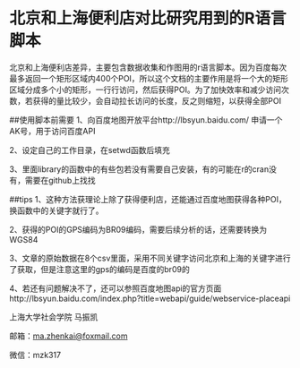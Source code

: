 # 北京和上海便利店对比研究用到的R语言脚本
北京和上海便利店差异，主要包含数据收集和作图用的r语言脚本。因为百度每次最多返回一个矩形区域内400个POI，所以这个文档的主要作用是将一个大的矩形区域分成多个小的矩形，一行行访问，然后获得POI。为了加快效率和减少访问次数，若获得的量比较少，会自动拉长访问的长度，反之则缩短，以获得全部POI
 
##使用脚本前需要
1、向百度地图开放平台http://lbsyun.baidu.com/ 申请一个AK号，用于访问百度API  

2、设定自己的工作目录，在setwd函数后填充  

3、里面library的函数中的有些包若没有需要自己安装，有的可能在r的cran没有，需要在github上找找
 
##tips
1、这种方法获理论上除了获得便利店，还能通过百度地图获得各种POI，换函数中的关键字就行了。  

2、获得的POI的GPS编码为BR09编码，需要后续分析的话，还需要转换为WGS84  

3、文章的原始数据在8个csv里面，采用不同关键字访问北京和上海的关键字进行了获取，但是注意这里的gps的编码是百度的br09的  

4、若还有问题解决不了，还可以参照百度地图api的官方页面http://lbsyun.baidu.com/index.php?title=webapi/guide/webservice-placeapi  

上海大学社会学院 马振凯  

邮箱：ma.zhenkai@foxmail.com   

微信：mzk317
